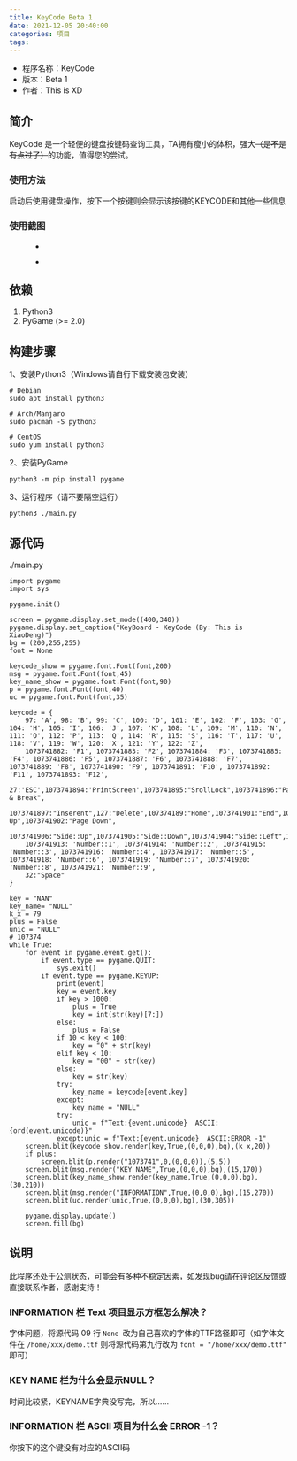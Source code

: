 ```yaml
---
title: KeyCode Beta 1
date: 2021-12-05 20:40:00
categories: 项目
tags:
---
```




<!-- wp:list -->
<ul><li>程序名称：KeyCode</li><li>版本：Beta 1</li><li>作者：This is XD</li></ul>
<!-- /wp:list -->

<!-- wp:heading -->
<h2>简介</h2>
<!-- /wp:heading -->

<!-- wp:paragraph -->
<p>KeyCode 是一个轻便的键盘按键码查询工具，TA拥有瘦小的体积，强大<s>（是不是有点过了）</s>的功能，值得您的尝试。</p>
<!-- /wp:paragraph -->

<!-- wp:heading {"level":3} -->
<h3>使用方法</h3>
<!-- /wp:heading -->

<!-- wp:paragraph -->
<p>启动后使用键盘操作，按下一个按键则会显示该按键的KEYCODE和其他一些信息</p>
<!-- /wp:paragraph -->

<!-- wp:heading {"level":3} -->
<h3>使用截图</h3>
<!-- /wp:heading -->

<!-- wp:gallery {"ids":[77,78],"linkTo":"none"} -->
<figure class="wp-block-gallery columns-2 is-cropped"><ul class="blocks-gallery-grid"><li class="blocks-gallery-item"><figure><img src="https://www.thisisxd.tk/wp-content/uploads/2021/12/QQ截图20211205201151.png" alt="" data-id="77" data-full-url="https://www.thisisxd.tk/wp-content/uploads/2021/12/QQ截图20211205201151.png" data-link="https://www.thisisxd.tk/?attachment_id=77" class="wp-image-77"/></figure></li><li class="blocks-gallery-item"><figure><img src="https://www.thisisxd.tk/wp-content/uploads/2021/12/QQ图片20211205200815.png" alt="" data-id="78" data-full-url="https://www.thisisxd.tk/wp-content/uploads/2021/12/QQ图片20211205200815.png" data-link="https://www.thisisxd.tk/?attachment_id=78" class="wp-image-78"/></figure></li></ul></figure>
<!-- /wp:gallery -->

<!-- wp:heading -->
<h2>依赖</h2>
<!-- /wp:heading -->

<!-- wp:list {"ordered":true} -->
<ol><li>Python3</li><li>PyGame (>= 2.0)</li></ol>
<!-- /wp:list -->

<!-- wp:heading -->
<h2>构建步骤</h2>
<!-- /wp:heading -->

<!-- wp:paragraph -->
<p>1、安装Python3（Windows请自行下载安装包安装）</p>
<!-- /wp:paragraph -->

<!-- wp:code -->
<pre class="wp-block-code"><code># Debian
sudo apt install python3

# Arch/Manjaro
sudo pacman -S python3

# CentOS
sudo yum install python3</code></pre>
<!-- /wp:code -->

<!-- wp:paragraph -->
<p>2、安装PyGame</p>
<!-- /wp:paragraph -->

<!-- wp:code -->
<pre class="wp-block-code"><code>python3 -m pip install pygame</code></pre>
<!-- /wp:code -->

<!-- wp:paragraph -->
<p>3、运行程序（请不要隔空运行）</p>
<!-- /wp:paragraph -->

<!-- wp:code -->
<pre class="wp-block-code"><code>python3 ./main.py</code></pre>
<!-- /wp:code -->

<!-- wp:heading -->
<h2>源代码</h2>
<!-- /wp:heading -->

<!-- wp:paragraph -->
<p>./main.py</p>
<!-- /wp:paragraph -->

<!-- wp:code -->
<pre class="wp-block-code"><code>import pygame
import sys

pygame.init()

screen = pygame.display.set_mode((400,340))
pygame.display.set_caption("KeyBoard - KeyCode (By: This is XiaoDeng)")
bg = (200,255,255)
font = None

keycode_show = pygame.font.Font(font,200)
msg = pygame.font.Font(font,45)
key_name_show = pygame.font.Font(font,90)
p = pygame.font.Font(font,40)
uc = pygame.font.Font(font,35)

keycode = {
    97: 'A', 98: 'B', 99: 'C', 100: 'D', 101: 'E', 102: 'F', 103: 'G', 104: 'H', 105: 'I', 106: 'J', 107: 'K', 108: 'L', 109: 'M', 110: 'N', 111: 'O', 112: 'P', 113: 'Q', 114: 'R', 115: 'S', 116: 'T', 117: 'U', 118: 'V', 119: 'W', 120: 'X', 121: 'Y', 122: 'Z',
    1073741882: 'F1', 1073741883: 'F2', 1073741884: 'F3', 1073741885: 'F4', 1073741886: 'F5', 1073741887: 'F6', 1073741888: 'F7', 1073741889: 'F8', 1073741890: 'F9', 1073741891: 'F10', 1073741892: 'F11', 1073741893: 'F12',
    27:'ESC',1073741894:'PrintScreen',1073741895:"SrollLock",1073741896:"Pause &amp; Break",
    1073741897:"Inserent",127:"Delete",107374189:"Home",1073741901:"End",1073741899:"Page Up",1073741902:"Page Down",
    1073741906:"Side::Up",1073741905:"Side::Down",1073741904:"Side::Left",1073741903:"Side::Right",
    1073741913: 'Number::1', 1073741914: 'Number::2', 1073741915: 'Number::3', 1073741916: 'Number::4', 1073741917: 'Number::5', 1073741918: 'Number::6', 1073741919: 'Number::7', 1073741920: 'Number::8', 1073741921: 'Number::9',
    32:"Space"
}

key = "NAN"
key_name= "NULL"
k_x = 79
plus = False
unic = "NULL"
# 107374
while True:
    for event in pygame.event.get():
        if event.type == pygame.QUIT:
            sys.exit()
        if event.type == pygame.KEYUP:
            print(event)
            key = event.key
            if key > 1000:
                plus = True
                key = int(str(key)&#91;7:])
            else:
                plus = False
            if 10 &lt; key &lt; 100:
                key = "0" + str(key)
            elif key &lt; 10:
                key = "00" + str(key)
            else:
                key = str(key)
            try:
                key_name = keycode&#91;event.key]
            except:
                key_name = "NULL"
            try:
                unic = f"Text:{event.unicode}  ASCII:{ord(event.unicode)}"
            except:unic = f"Text:{event.unicode}  ASCII:ERROR -1"
    screen.blit(keycode_show.render(key,True,(0,0,0),bg),(k_x,20))
    if plus:
        screen.blit(p.render("1073741",0,(0,0,0)),(5,5))
    screen.blit(msg.render("KEY NAME",True,(0,0,0),bg),(15,170))
    screen.blit(key_name_show.render(key_name,True,(0,0,0),bg),(30,210))
    screen.blit(msg.render("INFORMATION",True,(0,0,0),bg),(15,270))
    screen.blit(uc.render(unic,True,(0,0,0),bg),(30,305))

    pygame.display.update()
    screen.fill(bg)</code></pre>
<!-- /wp:code -->

<!-- wp:heading -->
<h2>说明</h2>
<!-- /wp:heading -->

<!-- wp:paragraph -->
<p>此程序还处于公测状态，可能会有多种不稳定因素，如发现bug请在评论区反馈或直接联系作者，感谢支持！</p>
<!-- /wp:paragraph -->

<!-- wp:heading {"level":3} -->
<h3>INFORMATION 栏 Text 项目显示方框怎么解决？</h3>
<!-- /wp:heading -->

<!-- wp:paragraph -->
<p>字体问题，将源代码 09 行 <code>None </code>改为自己喜欢的字体的TTF路径即可（如字体文件在 <code>/home/xxx/demo.ttf</code> 则将源代码第九行改为 <code>font = "/home/xxx/demo.ttf"</code> 即可）</p>
<!-- /wp:paragraph -->

<!-- wp:heading {"level":3} -->
<h3>KEY NAME 栏为什么会显示NULL？</h3>
<!-- /wp:heading -->

<!-- wp:paragraph -->
<p>时间比较紧，KEYNAME字典没写完，所以……</p>
<!-- /wp:paragraph -->

<!-- wp:heading {"level":3} -->
<h3>INFORMATION 栏 ASCII 项目为什么会 ERROR -1？</h3>
<!-- /wp:heading -->

<!-- wp:paragraph -->
<p>你按下的这个键没有对应的ASCII码</p>
<!-- /wp:paragraph -->

<!-- wp:paragraph -->
<p></p>
<!-- /wp:paragraph -->
